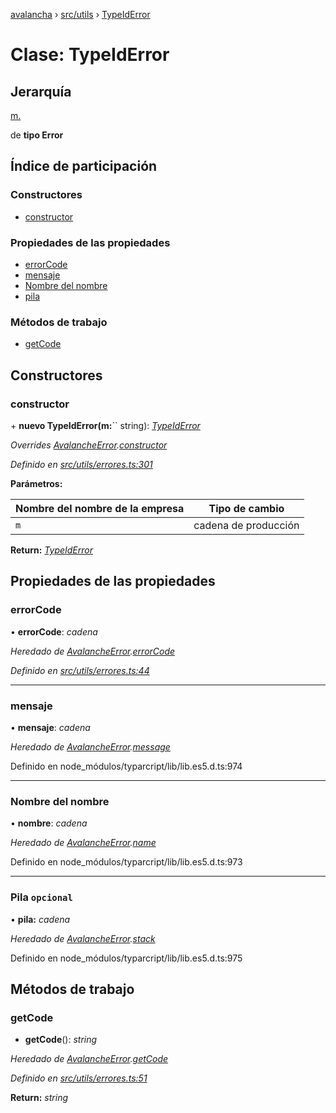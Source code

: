 [avalancha](../README.md) › [src/utils](../modules/src_utils.md) › [TypeIdError](src_utils.typeiderror.md)

# Clase: TypeIdError

## Jerarquía

[m.](src_utils.avalancheerror.md)

de **tipo Error**

## Índice de participación

### Constructores

* [constructor](src_utils.typeiderror.md#constructor)

### Propiedades de las propiedades

* [errorCode](src_utils.typeiderror.md#errorcode)
* [mensaje](src_utils.typeiderror.md#message)
* [Nombre del nombre](src_utils.typeiderror.md#name)
* [pila](src_utils.typeiderror.md#optional-stack)

### Métodos de trabajo

* [getCode](src_utils.typeiderror.md#getcode)

## Constructores

### constructor

\+ **nuevo TypeIdError(m:**`` string): *[TypeIdError](src_utils.typeiderror.md)*

*Overrides [AvalancheError](src_utils.avalancheerror.md).[constructor](src_utils.avalancheerror.md#constructor)*

*Definido en [src/utils/errores.ts:301](https://github.com/ava-labs/avalanchejs/blob/ae78dee/src/utils/errors.ts#L301)*

**Parámetros:**

| Nombre del nombre de la empresa | Tipo de cambio |
------ | ------ |
| `m` | cadena de producción |

**Return:** *[TypeIdError](src_utils.typeiderror.md)*

## Propiedades de las propiedades

### errorCode

• **errorCode**: *cadena*

*Heredado de [AvalancheError](src_utils.avalancheerror.md).[errorCode](src_utils.avalancheerror.md#errorcode)*

*Definido en [src/utils/errores.ts:44](https://github.com/ava-labs/avalanchejs/blob/ae78dee/src/utils/errors.ts#L44)*

___

### mensaje

• **mensaje**: *cadena*

*Heredado de [AvalancheError](src_utils.avalancheerror.md).[message](src_utils.avalancheerror.md#message)*

Definido en node_módulos/typarcript/lib/lib.es5.d.ts:974

___

### Nombre del nombre

• **nombre**: *cadena*

*Heredado de [AvalancheError](src_utils.avalancheerror.md).[name](src_utils.avalancheerror.md#name)*

Definido en node_módulos/typarcript/lib/lib.es5.d.ts:973

___

### Pila `opcional`

• **pila:** *cadena*

*Heredado de [AvalancheError](src_utils.avalancheerror.md).[stack](src_utils.avalancheerror.md#optional-stack)*

Definido en node_módulos/typarcript/lib/lib.es5.d.ts:975

## Métodos de trabajo

### getCode

- **getCode**(): *string*

*Heredado de [AvalancheError](src_utils.avalancheerror.md).[getCode](src_utils.avalancheerror.md#getcode)*

*Definido en [src/utils/errores.ts:51](https://github.com/ava-labs/avalanchejs/blob/ae78dee/src/utils/errors.ts#L51)*

**Return:** *string*
